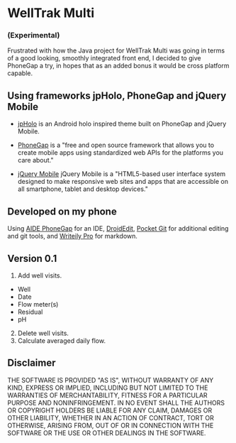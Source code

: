 WellTrak Multi 
===========
### (Experimental)

Frustrated with how the Java project for WellTrak Multi was going in terms of a good looking, smoothly integrated front end, I decided to give PhoneGap a try, in hopes that as an added bonus it would be cross platform capable.

## Using frameworks jpHolo, PhoneGap and jQuery Mobile

* [jpHolo](http://www.teusink.eu/2013/04/android-example-app-with-phonegap-and.html) is an Android holo inspired theme built on PhoneGap and jQuery Mobile.

* [PhoneGap](http://phonegap.com/) is a "free and open source framework that allows you to create mobile apps using standardized web APIs for the platforms you care about."

* [jQuery Mobile](http://jquerymobile.com) jQuery Mobile is a "HTML5-based user interface system designed to make responsive web sites and apps that are accessible on all smartphone, tablet and desktop devices."

## Developed on my phone
Using [AIDE PhoneGap](http://www.android-ide.com/blog/2013/08/14/new-aide-for-phonegap-slash-cordova/) for an IDE, [DroidEdit](http://www.droidedit.com/), [Pocket Git](http://pocketgit.com/) for additional editing and git tools, and [Writeily Pro](http://writeily.me/) for markdown.

## Version 0.1
1. Add well visits.
  - Well
  - Date
  - Flow meter(s)
  - Residual
  - pH
2. Delete well visits.
3. Calculate averaged daily flow.

## Disclaimer
THE SOFTWARE IS PROVIDED "AS IS", WITHOUT WARRANTY OF ANY KIND, EXPRESS OR IMPLIED, INCLUDING BUT NOT LIMITED TO THE WARRANTIES OF MERCHANTABILITY, FITNESS FOR A PARTICULAR PURPOSE AND NONINFRINGEMENT. IN NO EVENT SHALL THE AUTHORS OR COPYRIGHT HOLDERS BE LIABLE FOR ANY CLAIM, DAMAGES OR OTHER LIABILITY, WHETHER IN AN ACTION OF CONTRACT, TORT OR OTHERWISE, ARISING FROM, OUT OF OR IN CONNECTION WITH THE SOFTWARE OR THE USE OR OTHER DEALINGS IN THE SOFTWARE.
